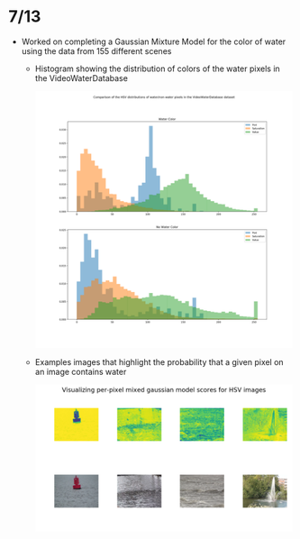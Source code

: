 # 7/13

- Worked on completing a Gaussian Mixture Model for the color of water using the data from 155 different scenes

  - Histogram showing the distribution of colors of the water pixels in the VideoWaterDatabase

    

    ![Comparative Histograms](images/hsv_comparison_graph_155_videos.png) 

  - Examples images that highlight the probability that a given pixel on an image contains water
    

    ![Heatmap](images/gaussian_model_for_hg_visualization.png)